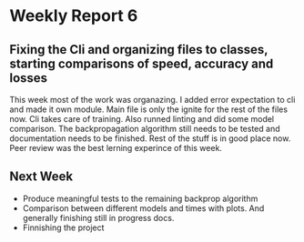 # Weekly Report 6

## Fixing the Cli and organizing files to classes, starting comparisons of speed, accuracy and losses

This week most of the work was organazing. I added error expectation to cli and made it own module. Main file is only the ignite for the rest of the files now. Cli takes care of training. Also runned linting and did some model comparison. 
The backpropagation algorithm still needs to be tested and documentation needs to be finished. Rest of the stuff is in good place now. Peer review was the best lerning experince of this week. 

## Next Week

- Produce meaningful tests to the remaining backprop algorithm
- Comparison between different models and times with plots. And generally finishing still in progress docs.
- Finnishing the project
